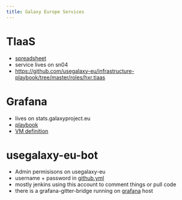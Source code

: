 ```yaml
---
title: Galaxy Europe Services
---
```


# TIaaS

- [spreadsheet](https://docs.google.com/spreadsheets/d/17e8BYfvr54-mqi8pEUji_kxN4wEAyGV1JdWy-A80b20/edit)
- service lives on sn04
- https://github.com/usegalaxy-eu/infrastructure-playbook/tree/master/roles/hxr.tiaas

# Grafana

- lives on stats.galaxyproject.eu
- [playbook](https://github.com/usegalaxy-eu/infrastructure-playbook/blob/master/grafana.yml)
- [VM definition](https://github.com/usegalaxy-eu/infrastructure/blob/master/instance_stats.tf)

# usegalaxy-eu-bot

- Admin permisisons on usegalaxy-eu
- username + password in [github.yml](https://github.com/usegalaxy-eu/infrastructure-playbook/blob/master/secret_group_vars/github.yml)
- mostly jenkins using this account to comment things or pull code
- there is a grafana-gitter-bridge running on [grafana](#grafana) host
